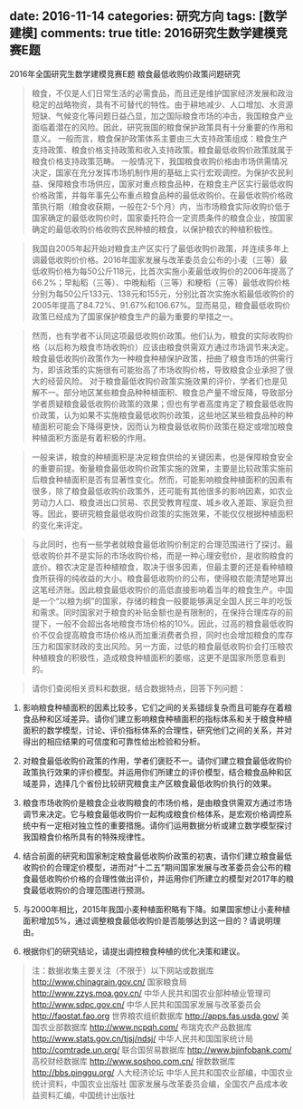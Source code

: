 ﻿date: 2016-11-14
categories: 研究方向
tags: [数学建模]
comments: true
title: 2016研究生数学建模竞赛E题
---

2016年全国研究生数学建模竞赛E题
粮食最低收购价政策问题研究
 
>粮食，不仅是人们日常生活的必需食品，而且还是维护国家经济发展和政治稳定的战略物资，具有不可替代的特性。由于耕地减少、人口增加、水资源短缺、气候变化等问题日益凸显，加之国际粮食市场的冲击，我国粮食产业面临着潜在的风险。因此，研究我国的粮食保护政策具有十分重要的作用和意义。
一般而言，粮食保护政策体系主要由三大支持政策组成：粮食生产支持政策、粮食价格支持政策和收入支持政策。粮食最低收购价政策就属于粮食价格支持政策范畴。
一般情况下，我国粮食收购价格由市场供需情况决定，国家在充分发挥市场机制作用的基础上实行宏观调控。为保护农民利益、保障粮食市场供应，国家对重点粮食品种，在粮食主产区实行最低收购价格政策，并每年事先公布重点粮食品种的最低收购价。在最低收购价格政策执行期（粮食收获期，一般在2-5个月）内，当市场粮食实际收购价低于国家确定的最低收购价时，国家委托符合一定资质条件的粮食企业，按国家确定的最低收购价格收购农民种植的粮食，以保护粮农的种植积极性。

>我国自2005年起开始对粮食主产区实行了最低收购价政策，并连续多年上调最低收购价价格。2016年国家发展与改革委员会公布的小麦（三等）最低收购价格为每50公斤118元，比首次实施小麦最低收购价的2006年提高了66.2%；早籼稻（三等）、中晚籼稻（三等）和粳稻（三等）最低收购价格分别为每50公斤133元、138元和155元，分别比首次实施水稻最低收购价的2005年提高了84.72%、91.67%和106.67%。显而易见，粮食最低收购价政策已经成为了国家保护粮食生产的最为重要的举措之一。

>然而，也有学者不认同这项最低收购价政策。他们认为，粮食的实际收购价格（以后称为粮食市场收购价）应该由粮食供需双方通过市场调节来决定。粮食最低收购价政策作为一种粮食种植保护政策，扭曲了粮食市场的供需行为，即该政策的实施很有可能抬高了市场收购价格，导致粮食企业承担了很大的经营风险。
对于粮食最低收购价政策实施效果的评价，学者们也是见解不一。部分地区某些粮食品种种植面积、粮食总产量不增反降，导致部分学者质疑粮食最低收购价政策的效果；但也有学者高度肯定了粮食最低收购价政策，认为如果不实施粮食最低收购价政策，这些地区某些粮食品种的种植面积可能会下降得更快，因而认为粮食最低收购价政策在稳定或增加粮食种植面积方面是有着积极的作用。

>一般来讲，粮食的种植面积是决定粮食供给的关键因素，也是保障粮食安全的重要前提。衡量粮食最低收购价政策实施的效果，主要是比较政策实施前后粮食种植面积是否有显著性变化。然而，可能影响粮食种植面积的因素有很多，除了粮食最低收购价政策外，还可能有其他很多的影响因素，如农业劳动力人口、粮食进出口贸易、农民受教育程度、城乡收入差距、家庭负担等。因此，要研究粮食最低收购价政策的实施效果，不能仅仅根据种植面积的变化来评定。

>与此同时，也有一些学者就粮食最低收购价制定的合理范围进行了探讨。最低收购价并不是实际的市场收购价格，而是一种心理安慰价，是收购粮食的底价。粮农决定是否种植粮食，取决于很多因素，但最主要的还是看种植粮食所获得的纯收益的大小。粮食最低收购价的公布，使得粮农能清楚地算出这笔经济账。因此粮食最低收购价的高低直接影响着当年的粮食生产。中国是一个“以粮为纲”的国家，存储的粮食一般要能够满足全国人民三年的吃饭和需求。同时国家对于粮食的补贴金额也是有限制的，在保持合理库存的前提下，一般不会超出各地粮食市场价格的10%。因此，过高的粮食最低收购价不仅会提高粮食市场价格从而加重消费者负担，同时也会增加粮食的库存压力和国家财政的支出风险。另一方面，过低的粮食最低收购价会打压粮农种植粮食的积极性，造成粮食种植面积的萎缩，这更不是国家所愿意看到的。
 
> 请你们查阅相关资料和数据，结合数据特点，回答下列问题：
 
1. 影响粮食种植面积的因素比较多，它们之间的关系错综复杂而且可能存在着粮食品种和区域差异。请你们建立影响粮食种植面积的指标体系和关于粮食种植面积的数学模型，讨论、评价指标体系的合理性，研究他们之间的关系，并对得出的相应结果的可信度和可靠性给出检验和分析。
 
2. 对粮食最低收购价政策的作用，学者们褒贬不一。请你们建立粮食最低收购价政策执行效果的评价模型。并运用你们所建立的评价模型，结合粮食品种和区域差异，选择几个省份比较研究粮食主产区粮食最低收购价执行的效果。
 
3. 粮食市场收购价是粮食企业收购粮食的市场价格，是由粮食供需双方通过市场调节来决定。它与粮食最低收购价一起构成粮食价格体系，是宏观价格调控系统中有一定相对独立性的重要措施。请你们运用数据分析或建立数学模型探讨我国粮食价格所具有的特殊规律性。
 
4. 结合前面的研究和国家制定粮食最低收购价政策的初衷，请你们建立粮食最低收购价的合理定价模型，进而对“十二五”期间国家发展与改革委员会公布的粮食最低收购价价格的合理性做出评价，并运用你们所建立的模型对2017年的粮食最低收购价的合理范围进行预测。
 
5. 与2000年相比，2015年我国小麦种植面积略有下降。如果国家想让小麦种植面积增加5%，通过调整粮食最低收购价是否能够达到这一目的？请说明理由。
 
6. 根据你们的研究结论，请提出调控粮食种植的优化决策和建议。
 
 
>注：数据收集主要关注（不限于）以下网站或数据库
http://www.chinagrain.gov.cn/   国家粮食局
http://www.zzys.moa.gov.cn/  中华人民共和国农业部种植业管理司
http://www.sdpc.gov.cn/ 中华人民共和国国家发展与改革委员会
http://faostat.fao.org 世界粮农组织数据库
http://apps.fas.usda.gov/ 美国农业部数据库
http://www.ncpqh.com/ 布瑞克农产品数据库
http://www.stats.gov.cn/tjsj/ndsj/  中华人民共和国国家统计局
http://comtrade.un.org/ 联合国贸易数据库
http://www.bjinfobank.com/   高校财经数据库
http://www.soshoo.com.cn/   搜数数据库
http://bbs.pinggu.org/    人大经济论坛
中华人民共和国农业部编，中国农业统计资料，中国农业出版社
国家发展与改革委员会编，全国农产品成本收益资料汇编，中国统计出版社
 




